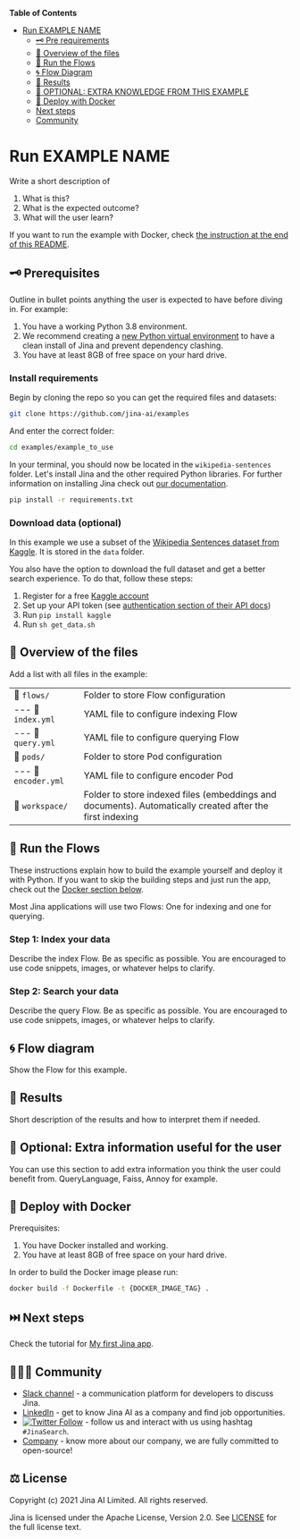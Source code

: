 **Table of Contents**
<!-- DON'T EDIT THIS SECTION, INSTEAD RE-RUN doctoc TO UPDATE -->
- [Run EXAMPLE NAME](#run-the-example-name)
  - [🗝️ Pre requirements](#Pre-requirements)
  - [🔮 Overview of the files](#Overview-of-the-files)
  - [🏃 Run the Flows](#run-the-flows)
  - [🌀 Flow Diagram](#flow-diagram)
  - [🌟 Results](#results)
  - [🧞 OPTIONAL: EXTRA KNOWLEDGE FROM THIS EXAMPLE](#optional)
  - [🐋 Deploy with Docker](#Deploy-with-docker)
  - [Next steps](#next-steps)
  - [Community](#community)

<!-- END doctoc generated TOC please keep comment here to allow auto update -->

# Run EXAMPLE NAME

Write a short description of
1. What is this?
2. What is the expected outcome?
3. What will the user learn?

If you want to run the example with Docker, check [the instruction at the end of this README](#-deploy-with-docker).

## 🗝️ Prerequisites

Outline in bullet points anything the user is expected to have before diving in. For example:

1. You have a working Python 3.8 environment. 
2. We recommend creating a [new Python virtual environment](https://docs.python.org/3/tutorial/venv.html) to have a clean install of Jina and prevent dependency clashing.
3. You have at least 8GB of free space on your hard drive. 

### Install requirements

Begin by cloning the repo so you can get the required files and datasets:

```sh
git clone https://github.com/jina-ai/examples
````

And enter the correct folder:

```sh
cd examples/example_to_use
```

In your terminal, you should now be located in the `wikipedia-sentences` folder. Let's install Jina and the other required Python libraries. For further information on installing Jina check out [our documentation](https://docs.jina.ai/chapters/core/setup/).

```sh
pip install -r requirements.txt
```

### Download data (optional)

In this example we use a subset of the [Wikipedia Sentences dataset from Kaggle](https://www.kaggle.com/mikeortman/wikipedia-sentences). It is stored in the `data` folder.

You also have the option to download the full dataset and get a better search experience. To do that, follow these steps:

1. Register for a free [Kaggle account](https://www.kaggle.com/account/login?phase=startRegisterTab&returnUrl=%2F)
2. Set up your API token (see [authentication section of their API docs](https://www.kaggle.com/docs/api))
3. Run `pip install kaggle`
4. Run `sh get_data.sh`

## 🔮 Overview of the files

Add a list with all files in the example:

|                      |                                                                                                                  |
| -------------------- | ---------------------------------------------------------------------------------------------------------------- |
| 📂 `flows/`          | Folder to store Flow configuration                                                                               |
| --- 📃 `index.yml`     | YAML file to configure indexing Flow                                                                             |
| --- 📃 `query.yml`     | YAML file to configure querying Flow                                                                             |
| 📂 `pods/`           | Folder to store Pod configuration                                                                                |
| --- 📃 `encoder.yml`   | YAML file to configure encoder Pod                                                                               |
| 📂 `workspace/`      | Folder to store indexed files (embeddings and documents). Automatically created after the first indexing   |


## 🏃 Run the Flows
These instructions explain how to build the example yourself and deploy it with Python. If you want to skip the building steps and just run the app, check out the [Docker section below](#-deploy-with-docker).

Most Jina applications will use two Flows: One for indexing and one for querying.

### Step 1: Index your data

Describe the index Flow. Be as specific as possible. You are encouraged to use code snippets, images, or whatever helps to clarify.

### Step 2: Search your data

Describe the query Flow. Be as specific as possible. You are encouraged to use code snippets, images, or whatever helps to clarify.

## 🌀 Flow diagram

Show the Flow for this example.

## 🌟 Results

Short description of the results and how to interpret them if needed.

## 🧞 Optional: Extra information useful for the user

You can use this section to add extra information you think the user could benefit from.
QueryLanguage, Faiss, Annoy for example. 

## 🐋  Deploy with Docker

Prerequisites:

1. You have Docker installed and working.
2. You have at least 8GB of free space on your hard drive.

In order to build the Docker image please run:

```bash
docker build -f Dockerfile -t {DOCKER_IMAGE_TAG} .
```

## ⏭️ Next steps

Check the tutorial for [My first Jina app](https://docs.jina.ai/chapters/my_first_jina_app).

## 🧑‍🤝‍🧑 Community

- [Slack channel](https://slack.jina.ai) - a communication platform for developers to discuss Jina.
- [LinkedIn](https://www.linkedin.com/company/jinaai/) - get to know Jina AI as a company and find job opportunities.
- [![Twitter Follow](https://img.shields.io/twitter/follow/JinaAI_?label=Follow%20%40JinaAI_&style=social)](https://twitter.com/JinaAI_) - follow us and interact with us using hashtag `#JinaSearch`.  
- [Company](https://jina.ai) - know more about our company, we are fully committed to open-source!

## ⚖️ License

Copyright (c) 2021 Jina AI Limited. All rights reserved.

Jina is licensed under the Apache License, Version 2.0. See [LICENSE](./LICENSE.md) for the full license text.
